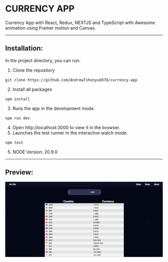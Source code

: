 # CURRENCY APP

Currency App with React, Redux, NEXTJS and TypeScript with Awesome animation using Framer motion and Canvas.

---

## Installation:

In the project directory, you can run:

1. Clone the repository

```
git clone https://github.com/AndrewTihonyuk878/currency-app
```

2. Install all packages

```
npm install
```

3. Runs the app in the development mode.

```
npm run dev
```

4. Open http://localhost:3000 to view it in the browser.
5. Launches the test runner in the interactive watch mode.

```
npm test
```

5. NODE Version: 20.9.0

---

## Preview:

<img src="./app//assets/currency-app.png" alt="Currency App" />
